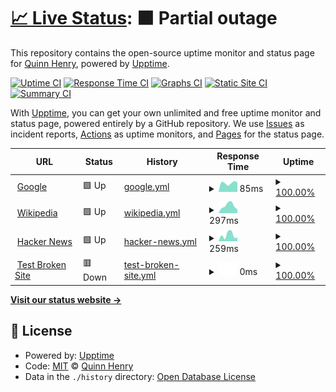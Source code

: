 # [📈 Live Status](https://mc.quibtech.com): <!--live status--> **🟧 Partial outage**

This repository contains the open-source uptime monitor and status page for [Quinn Henry](https://quibtech.com), powered by [Upptime](https://github.com/upptime/upptime).

[![Uptime CI](https://github.com/TheQuib/minecraft-server-upptime/workflows/Uptime%20CI/badge.svg)](https://github.com/TheQuib/minecraft-server-upptime/actions?query=workflow%3A%22Uptime+CI%22)
[![Response Time CI](https://github.com/TheQuib/minecraft-server-upptime/workflows/Response%20Time%20CI/badge.svg)](https://github.com/TheQuib/minecraft-server-upptime/actions?query=workflow%3A%22Response+Time+CI%22)
[![Graphs CI](https://github.com/TheQuib/minecraft-server-upptime/workflows/Graphs%20CI/badge.svg)](https://github.com/TheQuib/minecraft-server-upptime/actions?query=workflow%3A%22Graphs+CI%22)
[![Static Site CI](https://github.com/TheQuib/minecraft-server-upptime/workflows/Static%20Site%20CI/badge.svg)](https://github.com/TheQuib/minecraft-server-upptime/actions?query=workflow%3A%22Static+Site+CI%22)
[![Summary CI](https://github.com/TheQuib/minecraft-server-upptime/workflows/Summary%20CI/badge.svg)](https://github.com/TheQuib/minecraft-server-upptime/actions?query=workflow%3A%22Summary+CI%22)

With [Upptime](https://upptime.js.org), you can get your own unlimited and free uptime monitor and status page, powered entirely by a GitHub repository. We use [Issues](https://github.com/TheQuib/minecraft-server-upptime/issues) as incident reports, [Actions](https://github.com/TheQuib/minecraft-server-upptime/actions) as uptime monitors, and [Pages](https://mc.quibtech.com) for the status page.

<!--start: status pages-->
<!-- This summary is generated by Upptime (https://github.com/upptime/upptime) -->
<!-- Do not edit this manually, your changes will be overwritten -->
<!-- prettier-ignore -->
| URL | Status | History | Response Time | Uptime |
| --- | ------ | ------- | ------------- | ------ |
| <img alt="" src="https://icons.duckduckgo.com/ip3/www.google.com.ico" height="13"> [Google](https://www.google.com) | 🟩 Up | [google.yml](https://github.com/TheQuib/minecraft-server-upptime/commits/HEAD/history/google.yml) | <details><summary><img alt="Response time graph" src="./graphs/google/response-time-week.png" height="20"> 85ms</summary><br><a href="https://mc.quibtech.com/history/google"><img alt="Response time 85" src="https://img.shields.io/endpoint?url=https%3A%2F%2Fraw.githubusercontent.com%2FTheQuib%2Fminecraft-server-upptime%2FHEAD%2Fapi%2Fgoogle%2Fresponse-time.json"></a><br><a href="https://mc.quibtech.com/history/google"><img alt="24-hour response time 88" src="https://img.shields.io/endpoint?url=https%3A%2F%2Fraw.githubusercontent.com%2FTheQuib%2Fminecraft-server-upptime%2FHEAD%2Fapi%2Fgoogle%2Fresponse-time-day.json"></a><br><a href="https://mc.quibtech.com/history/google"><img alt="7-day response time 85" src="https://img.shields.io/endpoint?url=https%3A%2F%2Fraw.githubusercontent.com%2FTheQuib%2Fminecraft-server-upptime%2FHEAD%2Fapi%2Fgoogle%2Fresponse-time-week.json"></a><br><a href="https://mc.quibtech.com/history/google"><img alt="30-day response time 85" src="https://img.shields.io/endpoint?url=https%3A%2F%2Fraw.githubusercontent.com%2FTheQuib%2Fminecraft-server-upptime%2FHEAD%2Fapi%2Fgoogle%2Fresponse-time-month.json"></a><br><a href="https://mc.quibtech.com/history/google"><img alt="1-year response time 85" src="https://img.shields.io/endpoint?url=https%3A%2F%2Fraw.githubusercontent.com%2FTheQuib%2Fminecraft-server-upptime%2FHEAD%2Fapi%2Fgoogle%2Fresponse-time-year.json"></a></details> | <details><summary><a href="https://mc.quibtech.com/history/google">100.00%</a></summary><a href="https://mc.quibtech.com/history/google"><img alt="All-time uptime 100.00%" src="https://img.shields.io/endpoint?url=https%3A%2F%2Fraw.githubusercontent.com%2FTheQuib%2Fminecraft-server-upptime%2FHEAD%2Fapi%2Fgoogle%2Fuptime.json"></a><br><a href="https://mc.quibtech.com/history/google"><img alt="24-hour uptime 100.00%" src="https://img.shields.io/endpoint?url=https%3A%2F%2Fraw.githubusercontent.com%2FTheQuib%2Fminecraft-server-upptime%2FHEAD%2Fapi%2Fgoogle%2Fuptime-day.json"></a><br><a href="https://mc.quibtech.com/history/google"><img alt="7-day uptime 100.00%" src="https://img.shields.io/endpoint?url=https%3A%2F%2Fraw.githubusercontent.com%2FTheQuib%2Fminecraft-server-upptime%2FHEAD%2Fapi%2Fgoogle%2Fuptime-week.json"></a><br><a href="https://mc.quibtech.com/history/google"><img alt="30-day uptime 100.00%" src="https://img.shields.io/endpoint?url=https%3A%2F%2Fraw.githubusercontent.com%2FTheQuib%2Fminecraft-server-upptime%2FHEAD%2Fapi%2Fgoogle%2Fuptime-month.json"></a><br><a href="https://mc.quibtech.com/history/google"><img alt="1-year uptime 100.00%" src="https://img.shields.io/endpoint?url=https%3A%2F%2Fraw.githubusercontent.com%2FTheQuib%2Fminecraft-server-upptime%2FHEAD%2Fapi%2Fgoogle%2Fuptime-year.json"></a></details>
| <img alt="" src="https://icons.duckduckgo.com/ip3/en.wikipedia.org.ico" height="13"> [Wikipedia](https://en.wikipedia.org) | 🟩 Up | [wikipedia.yml](https://github.com/TheQuib/minecraft-server-upptime/commits/HEAD/history/wikipedia.yml) | <details><summary><img alt="Response time graph" src="./graphs/wikipedia/response-time-week.png" height="20"> 297ms</summary><br><a href="https://mc.quibtech.com/history/wikipedia"><img alt="Response time 297" src="https://img.shields.io/endpoint?url=https%3A%2F%2Fraw.githubusercontent.com%2FTheQuib%2Fminecraft-server-upptime%2FHEAD%2Fapi%2Fwikipedia%2Fresponse-time.json"></a><br><a href="https://mc.quibtech.com/history/wikipedia"><img alt="24-hour response time 698" src="https://img.shields.io/endpoint?url=https%3A%2F%2Fraw.githubusercontent.com%2FTheQuib%2Fminecraft-server-upptime%2FHEAD%2Fapi%2Fwikipedia%2Fresponse-time-day.json"></a><br><a href="https://mc.quibtech.com/history/wikipedia"><img alt="7-day response time 297" src="https://img.shields.io/endpoint?url=https%3A%2F%2Fraw.githubusercontent.com%2FTheQuib%2Fminecraft-server-upptime%2FHEAD%2Fapi%2Fwikipedia%2Fresponse-time-week.json"></a><br><a href="https://mc.quibtech.com/history/wikipedia"><img alt="30-day response time 297" src="https://img.shields.io/endpoint?url=https%3A%2F%2Fraw.githubusercontent.com%2FTheQuib%2Fminecraft-server-upptime%2FHEAD%2Fapi%2Fwikipedia%2Fresponse-time-month.json"></a><br><a href="https://mc.quibtech.com/history/wikipedia"><img alt="1-year response time 297" src="https://img.shields.io/endpoint?url=https%3A%2F%2Fraw.githubusercontent.com%2FTheQuib%2Fminecraft-server-upptime%2FHEAD%2Fapi%2Fwikipedia%2Fresponse-time-year.json"></a></details> | <details><summary><a href="https://mc.quibtech.com/history/wikipedia">100.00%</a></summary><a href="https://mc.quibtech.com/history/wikipedia"><img alt="All-time uptime 100.00%" src="https://img.shields.io/endpoint?url=https%3A%2F%2Fraw.githubusercontent.com%2FTheQuib%2Fminecraft-server-upptime%2FHEAD%2Fapi%2Fwikipedia%2Fuptime.json"></a><br><a href="https://mc.quibtech.com/history/wikipedia"><img alt="24-hour uptime 100.00%" src="https://img.shields.io/endpoint?url=https%3A%2F%2Fraw.githubusercontent.com%2FTheQuib%2Fminecraft-server-upptime%2FHEAD%2Fapi%2Fwikipedia%2Fuptime-day.json"></a><br><a href="https://mc.quibtech.com/history/wikipedia"><img alt="7-day uptime 100.00%" src="https://img.shields.io/endpoint?url=https%3A%2F%2Fraw.githubusercontent.com%2FTheQuib%2Fminecraft-server-upptime%2FHEAD%2Fapi%2Fwikipedia%2Fuptime-week.json"></a><br><a href="https://mc.quibtech.com/history/wikipedia"><img alt="30-day uptime 100.00%" src="https://img.shields.io/endpoint?url=https%3A%2F%2Fraw.githubusercontent.com%2FTheQuib%2Fminecraft-server-upptime%2FHEAD%2Fapi%2Fwikipedia%2Fuptime-month.json"></a><br><a href="https://mc.quibtech.com/history/wikipedia"><img alt="1-year uptime 100.00%" src="https://img.shields.io/endpoint?url=https%3A%2F%2Fraw.githubusercontent.com%2FTheQuib%2Fminecraft-server-upptime%2FHEAD%2Fapi%2Fwikipedia%2Fuptime-year.json"></a></details>
| <img alt="" src="https://icons.duckduckgo.com/ip3/news.ycombinator.com.ico" height="13"> [Hacker News](https://news.ycombinator.com) | 🟩 Up | [hacker-news.yml](https://github.com/TheQuib/minecraft-server-upptime/commits/HEAD/history/hacker-news.yml) | <details><summary><img alt="Response time graph" src="./graphs/hacker-news/response-time-week.png" height="20"> 259ms</summary><br><a href="https://mc.quibtech.com/history/hacker-news"><img alt="Response time 259" src="https://img.shields.io/endpoint?url=https%3A%2F%2Fraw.githubusercontent.com%2FTheQuib%2Fminecraft-server-upptime%2FHEAD%2Fapi%2Fhacker-news%2Fresponse-time.json"></a><br><a href="https://mc.quibtech.com/history/hacker-news"><img alt="24-hour response time 123" src="https://img.shields.io/endpoint?url=https%3A%2F%2Fraw.githubusercontent.com%2FTheQuib%2Fminecraft-server-upptime%2FHEAD%2Fapi%2Fhacker-news%2Fresponse-time-day.json"></a><br><a href="https://mc.quibtech.com/history/hacker-news"><img alt="7-day response time 259" src="https://img.shields.io/endpoint?url=https%3A%2F%2Fraw.githubusercontent.com%2FTheQuib%2Fminecraft-server-upptime%2FHEAD%2Fapi%2Fhacker-news%2Fresponse-time-week.json"></a><br><a href="https://mc.quibtech.com/history/hacker-news"><img alt="30-day response time 259" src="https://img.shields.io/endpoint?url=https%3A%2F%2Fraw.githubusercontent.com%2FTheQuib%2Fminecraft-server-upptime%2FHEAD%2Fapi%2Fhacker-news%2Fresponse-time-month.json"></a><br><a href="https://mc.quibtech.com/history/hacker-news"><img alt="1-year response time 259" src="https://img.shields.io/endpoint?url=https%3A%2F%2Fraw.githubusercontent.com%2FTheQuib%2Fminecraft-server-upptime%2FHEAD%2Fapi%2Fhacker-news%2Fresponse-time-year.json"></a></details> | <details><summary><a href="https://mc.quibtech.com/history/hacker-news">100.00%</a></summary><a href="https://mc.quibtech.com/history/hacker-news"><img alt="All-time uptime 100.00%" src="https://img.shields.io/endpoint?url=https%3A%2F%2Fraw.githubusercontent.com%2FTheQuib%2Fminecraft-server-upptime%2FHEAD%2Fapi%2Fhacker-news%2Fuptime.json"></a><br><a href="https://mc.quibtech.com/history/hacker-news"><img alt="24-hour uptime 100.00%" src="https://img.shields.io/endpoint?url=https%3A%2F%2Fraw.githubusercontent.com%2FTheQuib%2Fminecraft-server-upptime%2FHEAD%2Fapi%2Fhacker-news%2Fuptime-day.json"></a><br><a href="https://mc.quibtech.com/history/hacker-news"><img alt="7-day uptime 100.00%" src="https://img.shields.io/endpoint?url=https%3A%2F%2Fraw.githubusercontent.com%2FTheQuib%2Fminecraft-server-upptime%2FHEAD%2Fapi%2Fhacker-news%2Fuptime-week.json"></a><br><a href="https://mc.quibtech.com/history/hacker-news"><img alt="30-day uptime 100.00%" src="https://img.shields.io/endpoint?url=https%3A%2F%2Fraw.githubusercontent.com%2FTheQuib%2Fminecraft-server-upptime%2FHEAD%2Fapi%2Fhacker-news%2Fuptime-month.json"></a><br><a href="https://mc.quibtech.com/history/hacker-news"><img alt="1-year uptime 100.00%" src="https://img.shields.io/endpoint?url=https%3A%2F%2Fraw.githubusercontent.com%2FTheQuib%2Fminecraft-server-upptime%2FHEAD%2Fapi%2Fhacker-news%2Fuptime-year.json"></a></details>
| <img alt="" src="https://icons.duckduckgo.com/ip3/thissitedoesnotexist.koj.co.ico" height="13"> [Test Broken Site](https://thissitedoesnotexist.koj.co) | 🟥 Down | [test-broken-site.yml](https://github.com/TheQuib/minecraft-server-upptime/commits/HEAD/history/test-broken-site.yml) | <details><summary><img alt="Response time graph" src="./graphs/test-broken-site/response-time-week.png" height="20"> 0ms</summary><br><a href="https://mc.quibtech.com/history/test-broken-site"><img alt="Response time 0" src="https://img.shields.io/endpoint?url=https%3A%2F%2Fraw.githubusercontent.com%2FTheQuib%2Fminecraft-server-upptime%2FHEAD%2Fapi%2Ftest-broken-site%2Fresponse-time.json"></a><br><a href="https://mc.quibtech.com/history/test-broken-site"><img alt="24-hour response time 0" src="https://img.shields.io/endpoint?url=https%3A%2F%2Fraw.githubusercontent.com%2FTheQuib%2Fminecraft-server-upptime%2FHEAD%2Fapi%2Ftest-broken-site%2Fresponse-time-day.json"></a><br><a href="https://mc.quibtech.com/history/test-broken-site"><img alt="7-day response time 0" src="https://img.shields.io/endpoint?url=https%3A%2F%2Fraw.githubusercontent.com%2FTheQuib%2Fminecraft-server-upptime%2FHEAD%2Fapi%2Ftest-broken-site%2Fresponse-time-week.json"></a><br><a href="https://mc.quibtech.com/history/test-broken-site"><img alt="30-day response time 0" src="https://img.shields.io/endpoint?url=https%3A%2F%2Fraw.githubusercontent.com%2FTheQuib%2Fminecraft-server-upptime%2FHEAD%2Fapi%2Ftest-broken-site%2Fresponse-time-month.json"></a><br><a href="https://mc.quibtech.com/history/test-broken-site"><img alt="1-year response time 0" src="https://img.shields.io/endpoint?url=https%3A%2F%2Fraw.githubusercontent.com%2FTheQuib%2Fminecraft-server-upptime%2FHEAD%2Fapi%2Ftest-broken-site%2Fresponse-time-year.json"></a></details> | <details><summary><a href="https://mc.quibtech.com/history/test-broken-site">100.00%</a></summary><a href="https://mc.quibtech.com/history/test-broken-site"><img alt="All-time uptime 100.00%" src="https://img.shields.io/endpoint?url=https%3A%2F%2Fraw.githubusercontent.com%2FTheQuib%2Fminecraft-server-upptime%2FHEAD%2Fapi%2Ftest-broken-site%2Fuptime.json"></a><br><a href="https://mc.quibtech.com/history/test-broken-site"><img alt="24-hour uptime 100.00%" src="https://img.shields.io/endpoint?url=https%3A%2F%2Fraw.githubusercontent.com%2FTheQuib%2Fminecraft-server-upptime%2FHEAD%2Fapi%2Ftest-broken-site%2Fuptime-day.json"></a><br><a href="https://mc.quibtech.com/history/test-broken-site"><img alt="7-day uptime 100.00%" src="https://img.shields.io/endpoint?url=https%3A%2F%2Fraw.githubusercontent.com%2FTheQuib%2Fminecraft-server-upptime%2FHEAD%2Fapi%2Ftest-broken-site%2Fuptime-week.json"></a><br><a href="https://mc.quibtech.com/history/test-broken-site"><img alt="30-day uptime 100.00%" src="https://img.shields.io/endpoint?url=https%3A%2F%2Fraw.githubusercontent.com%2FTheQuib%2Fminecraft-server-upptime%2FHEAD%2Fapi%2Ftest-broken-site%2Fuptime-month.json"></a><br><a href="https://mc.quibtech.com/history/test-broken-site"><img alt="1-year uptime 100.00%" src="https://img.shields.io/endpoint?url=https%3A%2F%2Fraw.githubusercontent.com%2FTheQuib%2Fminecraft-server-upptime%2FHEAD%2Fapi%2Ftest-broken-site%2Fuptime-year.json"></a></details>

<!--end: status pages-->

[**Visit our status website →**](https://mc.quibtech.com)

## 📄 License

- Powered by: [Upptime](https://github.com/upptime/upptime)
- Code: [MIT](./LICENSE) © [Quinn Henry](https://quibtech.com)
- Data in the `./history` directory: [Open Database License](https://opendatacommons.org/licenses/odbl/1-0/)

